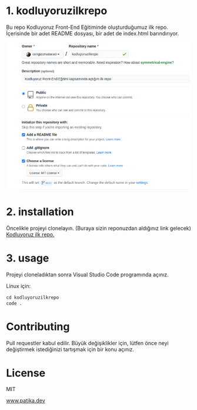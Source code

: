 # 1. kodluyoruzilkrepo
Bu repo Kodluyoruz Front-End Eğitiminde oluşturduğumuz ilk repo. İçerisinde bir adet README dosyası, bir adet de index.html barındırıyor.

![](https://github.com/Kodluyoruz/taskforce/blob/main/git/odev1/figures/github.png)

# 2. installation
Öncelikle projeyi clonelayın. (Buraya sizin reponuzdan aldığınız link gelecek)
[Kodluyoruz ilk repo.](https://github.com/atmcmustafa/kodluyoruzilkrepo.git)

# 3. usage
Projeyi cloneladıktan sonra Visual Studio Code programında açınız.

Linux için:
``` 
cd kodluyoruzilkrepo
code .
```
# Contributing
Pull requestler kabul edilir. Büyük değişiklikler için, lütfen önce neyi değiştirmek istediğinizi tartışmak için bir konu açınız.

# License
MIT

www.patika.dev

